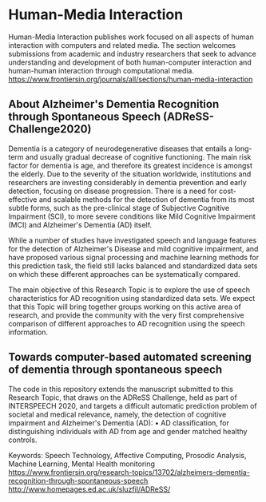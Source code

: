 # Human-Media Interaction
Human-Media Interaction publishes work focused on all aspects of human interaction with computers and related media. The section welcomes submissions from academic and industry researchers that seek to advance understanding and development of both human-computer interaction and human-human interaction through computational media.
https://www.frontiersin.org/journals/all/sections/human-media-interaction

## About Alzheimer's Dementia Recognition through Spontaneous Speech (ADReSS-Challenge2020)
Dementia is a category of neurodegenerative diseases that entails a long-term and usually gradual decrease of cognitive functioning. The main risk factor for dementia is age, and therefore its greatest incidence is amongst the elderly. Due to the severity of the situation worldwide, institutions and researchers are investing considerably in dementia prevention and early detection, focusing on disease progression. There is a need for cost-effective and scalable methods for the detection of dementia from its most subtle forms, such as the pre-clinical stage of Subjective Cognitive Impairment (SCI), to more severe conditions like Mild Cognitive Impairment (MCI) and Alzheimer's Dementia (AD) itself.

While a number of studies have investigated speech and language features for the detection of Alzheimer's Disease and mild cognitive impairment, and have proposed various signal processing and machine learning methods for this prediction task, the field still lacks balanced and standardized data sets on which these different approaches can be systematically compared.

The main objective of this Research Topic is to explore the use of speech characteristics for AD recognition using standardized data sets. We expect that this Topic will bring together groups working on this active area of research, and provide the community with the very first comprehensive comparison of different approaches to AD recognition using the speech information.

## Towards computer-based automated screening of dementia through spontaneous speech

The code in this repository extends the manuscript submitted to this Research Topic, that draws on the ADReSS Challenge, held as part of INTERSPEECH 2020, and targets a difficult automatic prediction problem of societal and medical relevance, namely, the detection of cognitive impairment and Alzheimer's Dementia (AD):
• AD classification, for distinguishing individuals with AD from age and gender matched healthy controls.

Keywords: Speech Technology, Affective Computing, Prosodic Analysis, Machine Learning, Mental Health monitoring
https://www.frontiersin.org/research-topics/13702/alzheimers-dementia-recognition-through-spontaneous-speech
http://www.homepages.ed.ac.uk/sluzfil/ADReSS/
